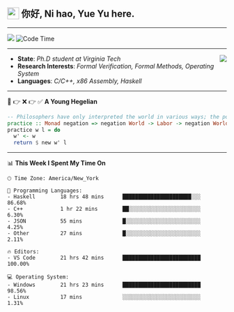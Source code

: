 <h2> <img style="vertical-align: text-bottom;" src=https://slackmojis.com/emojis/13253-yay-frog/download/ width=27> 你好, Ni hao, Yue Yu here. </h2>

---

![](https://shields.io/badge/dynamic/json?color=blue&amp;label=Visitors&amp;query=value&amp;url=https://api.countapi.xyz/hit/fishjump.fishjump) ![Code Time](https://img.shields.io/badge/Code%20Time-250%20hrs-blue)

---

<img align='right' src=https://slackmojis.com/emojis/5264-coding/download> </td>

- **State**: *Ph.D student at Virginia Tech*
- **Research Interests**: *Formal Verification, Formal Methods, Operating System*
- **Languages**: *C/C++, x86 Assembly, Haskell*

---

🚫 👉 ❌ 👉 ✅ **A Young Hegelian**

``` haskell
-- Philosophers have only interpreted the world in various ways; the point is to change it.
practice :: Monad negation => negation World -> Labor -> negation World
practice w l = do
  w' <- w
  return $ new w' l
```

---


📊 **This Week I Spent My Time On** 

```text
🕑︎ Time Zone: America/New_York

💬 Programming Languages:
- Haskell        18 hrs 48 mins      ██████████████████████░░░     86.68%
- C++            1 hr 22 mins        ██░░░░░░░░░░░░░░░░░░░░░░░     6.30%
- JSON           55 mins             █░░░░░░░░░░░░░░░░░░░░░░░░     4.25%
- Other          27 mins             █░░░░░░░░░░░░░░░░░░░░░░░░     2.11%

🔥 Editors:
- VS Code        21 hrs 42 mins      █████████████████████████     100.00%

💻 Operating System:
- Windows        21 hrs 23 mins      █████████████████████████     98.56%
- Linux          17 mins             ░░░░░░░░░░░░░░░░░░░░░░░░░     1.31%
```

